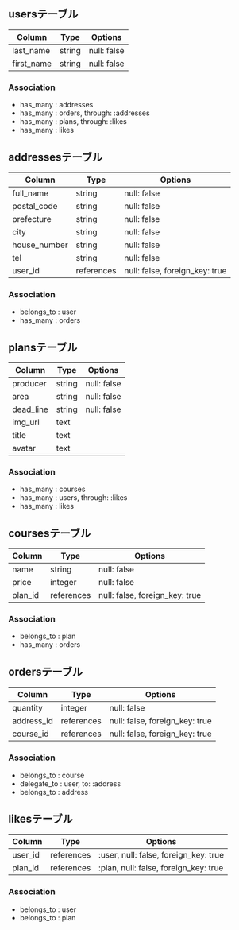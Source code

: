 ## usersテーブル
|Column|Type|Options|
|------|----|-------|
|last_name|string|null: false|
|first_name|string|null: false|

### Association
- has_many : addresses
- has_many : orders, through: :addresses
- has_many : plans, through: :likes
- has_many : likes



## addressesテーブル

|Column|Type|Options|
|------|----|-------|
|full_name|string|null: false|
|postal_code|string|null: false|
|prefecture|string|null: false|
|city|string|null: false|
|house_number|string|null: false|
|tel|string|null: false|
|user_id|references|null: false, foreign_key: true|

### Association
- belongs_to : user
- has_many : orders

## plansテーブル

|Column|Type|Options|
|------|----|-------|
|producer|string|null: false|
|area|string|null: false|
|dead_line|string|null: false|
|img_url|text||
|title|text||
|avatar|text||

### Association
- has_many : courses
- has_many : users, through: :likes
- has_many : likes

## coursesテーブル

|Column|Type|Options|
|------|----|-------|
|name|string|null: false|
|price|integer|null: false|
|plan_id|references|null: false, foreign_key: true|

### Association
- belongs_to : plan
- has_many : orders

## ordersテーブル

|Column|Type|Options|
|------|----|-------|
|quantity|integer|null: false|
|address_id|references|null: false, foreign_key: true|
|course_id|references|null: false, foreign_key: true|

### Association
- belongs_to : course
- delegate_to : user, to: :address
- belongs_to : address

## likesテーブル

|Column|Type|Options|
|------|----|-------|
|user_id|references|:user, null: false, foreign_key: true|
|plan_id|references|:plan, null: false, foreign_key: true|

### Association
- belongs_to : user
- belongs_to : plan

